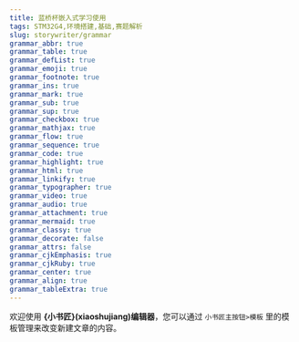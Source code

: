 ```yaml
---
title: 蓝桥杯嵌入式学习使用
tags: STM32G4,环境搭建,基础,赛题解析
slug: storywriter/grammar
grammar_abbr: true
grammar_table: true
grammar_defList: true
grammar_emoji: true
grammar_footnote: true
grammar_ins: true
grammar_mark: true
grammar_sub: true
grammar_sup: true
grammar_checkbox: true
grammar_mathjax: true
grammar_flow: true
grammar_sequence: true
grammar_code: true
grammar_highlight: true
grammar_html: true
grammar_linkify: true
grammar_typographer: true
grammar_video: true
grammar_audio: true
grammar_attachment: true
grammar_mermaid: true
grammar_classy: true
grammar_decorate: false
grammar_attrs: false
grammar_cjkEmphasis: true
grammar_cjkRuby: true
grammar_center: true
grammar_align: true
grammar_tableExtra: true
---
```



欢迎使用 **{小书匠}(xiaoshujiang)编辑器**，您可以通过 `小书匠主按钮>模板` 里的模板管理来改变新建文章的内容。